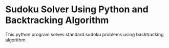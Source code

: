 # Sudoku Solver Using Python and Backtracking Algorithm

This python program solves standard sudoku problems using backtracking algorithm.

